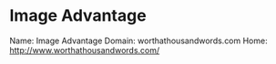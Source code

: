 
# Image Advantage

Name: Image Advantage
Domain: worthathousandwords.com
Home: http://www.worthathousandwords.com/
